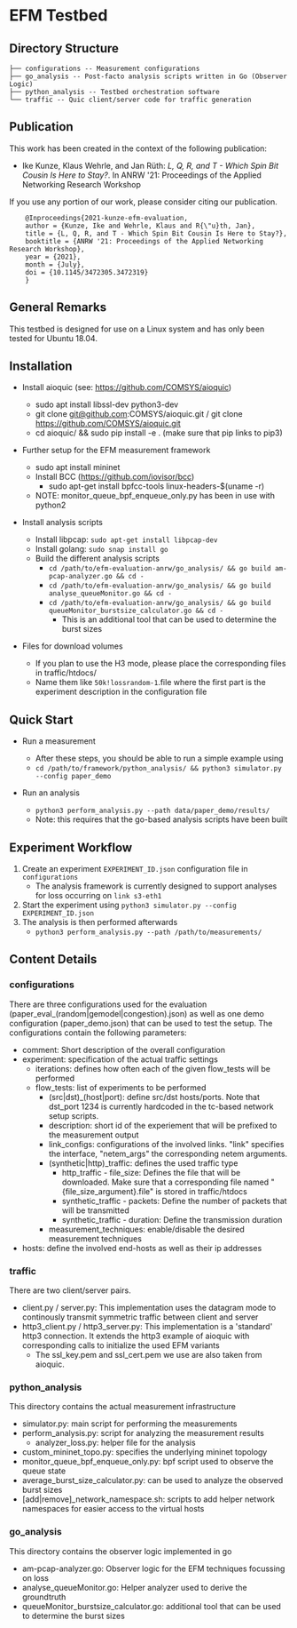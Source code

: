 # EFM Testbed

## Directory Structure
```
├── configurations -- Measurement configurations
├── go_analysis -- Post-facto analysis scripts written in Go (Observer Logic)
├── python_analysis -- Testbed orchestration software
└── traffic -- Quic client/server code for traffic generation
```

## Publication
This work has been created in the context of the following publication:

* Ike Kunze, Klaus Wehrle, and Jan Rüth: *L, Q, R, and T - Which Spin Bit Cousin Is Here to Stay?*. In ANRW '21: Proceedings of the Applied Networking Research Workshop

If you use any portion of our work, please consider citing our publication.

```
    @Inproceedings{2021-kunze-efm-evaluation,
    author = {Kunze, Ike and Wehrle, Klaus and R{\"u}th, Jan},
    title = {L, Q, R, and T - Which Spin Bit Cousin Is Here to Stay?},
    booktitle = {ANRW '21: Proceedings of the Applied Networking Research Workshop},
    year = {2021},
    month = {July},
    doi = {10.1145/3472305.3472319}
    }
```

## General Remarks
This testbed is designed for use on a Linux system and has only been tested for Ubuntu 18.04.

## Installation
- Install aioquic (see: https://github.com/COMSYS/aioquic)
    - sudo apt install libssl-dev python3-dev
    - git clone git@github.com:COMSYS/aioquic.git / git clone https://github.com/COMSYS/aioquic.git
    - cd aioquic/ && sudo pip install -e . (make sure that pip links to pip3)

- Further setup for the EFM measurement framework
    - sudo apt install mininet
    - Install BCC (https://github.com/iovisor/bcc)
        - sudo apt-get install bpfcc-tools linux-headers-$(uname -r)
    - NOTE: monitor_queue_bpf_enqueue_only.py has been in use with python2

- Install analysis scripts
    - Install libpcap: `sudo apt-get install libpcap-dev`
    - Install golang: `sudo snap install go`
    - Build the different analysis scripts
        - `cd /path/to/efm-evaluation-anrw/go_analysis/ && go build am-pcap-analyzer.go && cd -`
        - `cd /path/to/efm-evaluation-anrw/go_analysis/ && go build analyse_queueMonitor.go && cd -`
        - `cd /path/to/efm-evaluation-anrw/go_analysis/ && go build queueMonitor_burstsize_calculator.go && cd -`
            - This is an additional tool that can be used to determine the burst sizes

- Files for download volumes
    - If you plan to use the H3 mode, please place the corresponding files in traffic/htdocs/
    - Name them like `50k!lossrandom-1`.file where the first part is the experiment description in the configuration file

## Quick Start

- Run a measurement
    - After these steps, you should be able to run a simple example using
    - `cd /path/to/framework/python_analysis/ && python3 simulator.py --config paper_demo`

- Run an analysis
    - `python3 perform_analysis.py --path data/paper_demo/results/`
    - Note: this requires that the go-based analysis scripts have been built


## Experiment Workflow

1. Create an experiment `EXPERIMENT_ID.json` configuration file in `configurations`
    - The analysis framework is currently designed to support analyses for loss occurring on `link s3-eth1`
2. Start the experiment using `python3 simulator.py --config EXPERIMENT_ID.json`
3. The analysis is then performed afterwards
    - `python3 perform_analysis.py --path /path/to/measurements/`



## Content Details

### configurations
There are three configurations used for the evaluation (paper_eval_(random|gemodel|congestion).json) as well as one demo configuration (paper_demo.json) that can be used to test the setup.
The configurations contain the following parameters:
- comment: Short description of the overall configuration
- experiment: specification of the actual traffic settings
    - iterations: defines how often each of the given flow_tests will be performed
    - flow_tests: list of experiments to be performed
        - (src|dst)_(host|port): define src/dst hosts/ports. Note that dst_port 1234 is currently hardcoded in the tc-based network setup scripts.
        - description: short id of the experiement that will be prefixed to the measurement output
        - link_configs: configurations of the involved links. "link" specifies the interface, "netem_args" the corresponding netem arguments.
        - (synthetic|http)_traffic: defines the used traffic type
            - http_traffic - file_size: Defines the file that will be downloaded. Make sure that a corresponding file named "{file_size_argument}.file" is stored in traffic/htdocs
            - synthetic_traffic - packets: Define the number of packets that will be transmitted
            - synthetic_traffic - duration: Define the transmission duration
        - measurement_techniques: enable/disable the desired measurement techniques        
- hosts: define the involved end-hosts as well as their ip addresses


### traffic
There are two client/server pairs.
- client.py / server.py: This implementation uses the datagram mode to continously transmit symmetric traffic between client and server
- http3_client.py / http3_server.py: This implementation is a 'standard' http3 connection. It extends the http3 example of aioquic with corresponding calls to initialize the used EFM variants
    - The ssl_key.pem and ssl_cert.pem we use are also taken from aioquic. 

### python_analysis
This directory contains the actual measurement infrastructure
- simulator.py: main script for performing the measurements
- perform_analysis.py: script for analyzing the measurement results
    - analyzer_loss.py: helper file for the analysis
- custom_mininet_topo.py: specifies the underlying mininet topology
- monitor_queue_bpf_enqueue_only.py: bpf script used to observe the queue state
- average_burst_size_calculator.py: can be used to analyze the observed burst sizes
- [add|remove]_network_namespace.sh: scripts to add helper network namespaces for easier access to the virtual hosts

### go_analysis
This directory contains the observer logic implemented in go
- am-pcap-analyzer.go: Observer logic for the EFM techniques focussing on loss
- analyse_queueMonitor.go: Helper analyzer used to derive the groundtruth
- queueMonitor_burstsize_calculator.go: additional tool that can be used to determine the burst sizes
